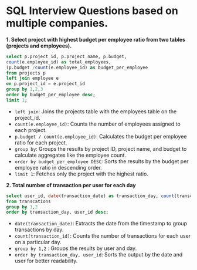 # SQL Interview Questions based on multiple companies.

**1. Select project with highest budget per employee ratio from two tables (projects and employees).**
```sql
select p.project_id, p.project_name, p.budget,
count(e.employee_id) as total_employees,
(p.budget /count(e.employee_id) as budget_per_employee
from projects p
left join employee e
on p.project_id = e.project_id
group by 1,2,3
order by budget_per_employee desc;
limit 1;
```
- `left join`: Joins the projects table with the employees table on the project_id.
- `count(e.employee_id)`: Counts the number of employees assigned to each project.
- `p.budget / count(e.employee_id)`: Calculates the budget per employee ratio for each project.
- `group by`: Groups the results by project ID, project name, and budget to calculate aggregates like the employee count.
- `order by budget_per_employee DESC`: Sorts the results by the budget per employee ratio in descending order.
- `limit 1`: Fetches only the project with the highest ratio.

**2. Total number of transaction per user for each day**
```sql
select user_id, date(transaction_date) as transaction_day, count(transcation_id) as total_transactions
from transcations
group by 1,2
order by transaction_day, user_id desc;
```
- `date(transaction_date)`: Extracts the date from the timestamp to group transactions by day.
- `count(transaction_id)`: Counts the number of transactions for each user on a particular day.
- `group by 1,2` : Groups the results by user and day.
- `order by transaction_day, user_id`: Sorts the output by the date and user for better readability.

